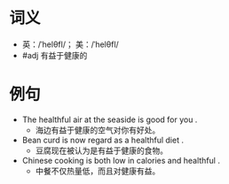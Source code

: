 # 词义
- 英：/ˈhelθfl/； 美：/ˈhelθfl/
- #adj 有益于健康的
# 例句
- The healthful air at the seaside is good for you .
	- 海边有益于健康的空气对你有好处。
- Bean curd is now regard as a healthful diet .
	- 豆腐现在被认为是有益于健康的食物。
- Chinese cooking is both low in calories and healthful .
	- 中餐不仅热量低，而且对健康有益。
